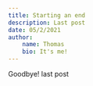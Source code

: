 ```yaml
---
title: Starting an end
description: Last post
date: 05/2/2021
author:
    name: Thomas
    bio: It's me!
---
```


Goodbye! last post
